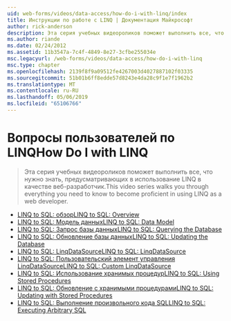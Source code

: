 ```yaml
---
uid: web-forms/videos/data-access/how-do-i-with-linq/index
title: Инструкции по работе с LINQ | Документация Майкрософт
author: rick-anderson
description: Эта серия учебных видеороликов поможет выполнить все, что нужно знать, предусматривающих в использование LINQ в качестве веб-разработчик.
ms.author: riande
ms.date: 02/24/2012
ms.assetid: 11b3547a-7c4f-4849-8e27-3cfbe255034e
msc.legacyurl: /web-forms/videos/data-access/how-do-i-with-linq
msc.type: chapter
ms.openlocfilehash: 2139f8f9a09512fe4267003d4027887102f03335
ms.sourcegitcommit: 51b01b6ff8edde57d8243e4da28c9f1e7f1962b2
ms.translationtype: MT
ms.contentlocale: ru-RU
ms.lasthandoff: 05/06/2019
ms.locfileid: "65106766"
---
```

# <a name="how-do-i-with-linq"></a><span data-ttu-id="8b480-103">Вопросы пользователей по LINQ</span><span class="sxs-lookup"><span data-stu-id="8b480-103">How Do I with LINQ</span></span>

> <span data-ttu-id="8b480-104">Эта серия учебных видеороликов поможет выполнить все, что нужно знать, предусматривающих в использование LINQ в качестве веб-разработчик.</span><span class="sxs-lookup"><span data-stu-id="8b480-104">This video series walks you through everything you need to know to become proficient in using LINQ as a web developer.</span></span>

- [<span data-ttu-id="8b480-105">LINQ to SQL: обзор</span><span class="sxs-lookup"><span data-stu-id="8b480-105">LINQ to SQL: Overview</span></span>](how-do-i-linq-to-sql-overview.md)
- [<span data-ttu-id="8b480-106">LINQ to SQL: Модель данных</span><span class="sxs-lookup"><span data-stu-id="8b480-106">LINQ to SQL: Data Model</span></span>](how-do-i-linq-to-sql-data-model.md)
- [<span data-ttu-id="8b480-107">LINQ to SQL: Запрос базы данных</span><span class="sxs-lookup"><span data-stu-id="8b480-107">LINQ to SQL: Querying the Database</span></span>](how-do-i-linq-to-sql-querying-the-database.md)
- [<span data-ttu-id="8b480-108">LINQ to SQL: Обновление базы данных</span><span class="sxs-lookup"><span data-stu-id="8b480-108">LINQ to SQL: Updating the Database</span></span>](how-do-i-linq-to-sql-updating-the-database.md)
- [<span data-ttu-id="8b480-109">LINQ to SQL: LinqDataSource</span><span class="sxs-lookup"><span data-stu-id="8b480-109">LINQ to SQL: LinqDataSource</span></span>](how-do-i-linq-to-sql-linqdatasource.md)
- [<span data-ttu-id="8b480-110">LINQ to SQL: Пользовательский элемент управления LinqDataSource</span><span class="sxs-lookup"><span data-stu-id="8b480-110">LINQ to SQL: Custom LinqDataSource</span></span>](how-do-i-linq-to-sql-custom-linqdatasource.md)
- [<span data-ttu-id="8b480-111">LINQ to SQL: Использование хранимых процедур</span><span class="sxs-lookup"><span data-stu-id="8b480-111">LINQ to SQL: Using Stored Procedures</span></span>](how-do-i-linq-to-sql-using-stored-procedures.md)
- [<span data-ttu-id="8b480-112">LINQ to SQL: Обновление с хранимыми процедурами</span><span class="sxs-lookup"><span data-stu-id="8b480-112">LINQ to SQL: Updating with Stored Procedures</span></span>](how-do-i-linq-to-sql-updating-with-stored-procedures.md)
- [<span data-ttu-id="8b480-113">LINQ to SQL: Выполнение произвольного кода SQL</span><span class="sxs-lookup"><span data-stu-id="8b480-113">LINQ to SQL: Executing Arbitrary SQL</span></span>](how-do-i-linq-to-sql-executing-arbitrary-sql.md)
